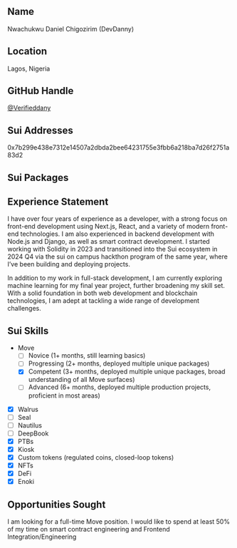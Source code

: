 ## Name

Nwachukwu Daniel Chigozirim
(DevDanny)

## Location

Lagos, Nigeria

## GitHub Handle

[@Verifieddany](https://github.com/Verifieddanny)

## Sui Addresses

0x7b299e438e7312e14507a2dbda2bee64231755e3fbb6a218ba7d26f2751a83d2

## Sui Packages


## Experience Statement

I have over four years of experience as a developer, with a strong focus on front-end development using Next.js, React, and a variety of modern front-end technologies. I am also experienced in backend development with Node.js and Django, as well as smart contract development. I started working with Solidity in 2023 and transitioned into the Sui ecosystem in 2024 Q4 via the sui on campus hackthon program  of the same year, where I’ve been building and deploying projects.

In addition to my work in full-stack development, I am currently exploring machine learning for my final year project, further broadening my skill set. With a solid foundation in both web development and blockchain technologies, I am adept at tackling a wide range of development challenges.

## Sui Skills

- Move
  - [ ] Novice (1+ months, still learning basics)
  - [ ] Progressing (2+ months, deployed multiple unique packages)
  - [x] Competent (3+ months, deployed multiple unique packages, broad understanding of all Move surfaces)
  - [ ] Advanced (6+ months, deployed multiple production projects, proficient in most areas)
- [x] Walrus
- [ ] Seal
- [ ] Nautilus
- [ ] DeepBook
- [x] PTBs
- [x] Kiosk
- [x] Custom tokens (regulated coins, closed-loop tokens)
- [x] NFTs
- [x] DeFi
- [x] Enoki

## Opportunities Sought

I am looking for a full-time Move position. I would like to spend at least 50% of my time on smart contract engineering and Frontend Integration/Engineering 
